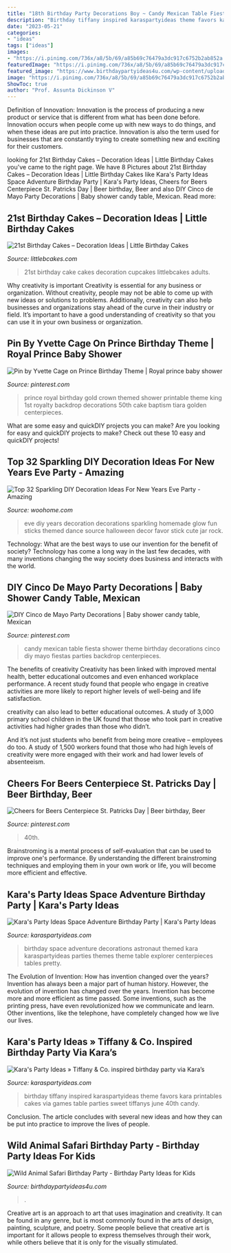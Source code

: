 ```yaml
---
title: "18th Birthday Party Decorations Boy ~ Candy Mexican Table Fiesta Shower Theme Birthday Decorations Cinco Diy Mayo Fiestas Parties Backdrop Centerpieces"
description: "Birthday tiffany inspired karaspartyideas theme favors kara printables cakes via games table parties sweet tiffanys june 40th candy"
date: "2023-05-21"
categories:
- "ideas"
tags: ["ideas"]
images:
- "https://i.pinimg.com/736x/a8/5b/69/a85b69c76479a3dc917c6752b2ab852a.jpg"
featuredImage: "https://i.pinimg.com/736x/a8/5b/69/a85b69c76479a3dc917c6752b2ab852a.jpg"
featured_image: "https://www.birthdaypartyideas4u.com/wp-content/uploads/2017/02/Wild-Animal-Safari-Birthday-Party-Cake-600x900.jpg"
image: "https://i.pinimg.com/736x/a8/5b/69/a85b69c76479a3dc917c6752b2ab852a.jpg"
ShowToc: true
author: "Prof. Assunta Dickinson V"
---
```



Definition of Innovation:
Innovation is the process of producing a new product or service that is different from what has been done before. Innovation occurs when people come up with new ways to do things, and when these ideas are put into practice. Innovation is also the term used for businesses that are constantly trying to create something new and exciting for their customers.

	

		
looking for 21st Birthday Cakes – Decoration Ideas | Little Birthday Cakes you've came to the right page. We have 8 Pictures about 21st Birthday Cakes – Decoration Ideas | Little Birthday Cakes like Kara&#039;s Party Ideas Space Adventure Birthday Party | Kara&#039;s Party Ideas, Cheers for Beers Centerpiece St. Patricks Day | Beer birthday, Beer and also DIY Cinco de Mayo Party Decorations | Baby shower candy table, Mexican. Read more:
		
    
## 21st Birthday Cakes – Decoration Ideas | Little Birthday Cakes

<img loading=lazy src="http://www.littlebcakes.com/wp-content/uploads/2014/02/21st-Birthday-Cake-Images.jpg" onerror="this.onerror=null;this.src='https://tse4.mm.bing.net/th?id=OIP.-AMWZX2gyPz_UG0hgZ_LWwHaJ4&amp;pid=15.1';" alt="21st Birthday Cakes – Decoration Ideas | Little Birthday Cakes">

_Source: littlebcakes.com_

>21st birthday cake cakes decoration cupcakes littlebcakes adults. 

	

Why creativity is important
Creativity is essential for any business or organization. Without creativity, people may not be able to come up with new ideas or solutions to problems. Additionally, creativity can also help businesses and organizations stay ahead of the curve in their industry or field. It’s important to have a good understanding of creativity so that you can use it in your own business or organization.

    
## Pin By Yvette Cage On Prince Birthday Theme | Royal Prince Baby Shower

<img loading=lazy src="https://i.pinimg.com/736x/a8/5b/69/a85b69c76479a3dc917c6752b2ab852a.jpg" onerror="this.onerror=null;this.src='https://tse2.mm.bing.net/th?id=OIP._ONJw-Y65HdfbLBxJRiTBQHaJ4&amp;pid=15.1';" alt="Pin by Yvette Cage on Prince Birthday Theme | Royal prince baby shower">

_Source: pinterest.com_

>prince royal birthday gold crown themed shower printable theme king 1st royalty backdrop decorations 50th cake baptism tiara golden centerpieces. 

	

What are some easy and quickDIY projects you can make?
Are you looking for easy and quickDIY projects to make? Check out these 10 easy and quickDIY projects!

    
## Top 32 Sparkling DIY Decoration Ideas For New Years Eve Party - Amazing

<img loading=lazy src="http://www.woohome.com/wp-content/uploads/2013/12/diy-new-year-eve-decorations-20.jpg" onerror="this.onerror=null;this.src='https://tse4.mm.bing.net/th?id=OIP.o9Nc2ChZElrNrT0siW87FQHaLE&amp;pid=15.1';" alt="Top 32 Sparkling DIY Decoration Ideas For New Years Eve Party - Amazing">

_Source: woohome.com_

>eve diy years decoration decorations sparkling homemade glow fun sticks themed dance source halloween decor favor stick cute jar rock. 

	

Technology: What are the best ways to use our invention for the benefit of society?
Technology has come a long way in the last few decades, with many inventions changing the way society does business and interacts with the world.

    
## DIY Cinco De Mayo Party Decorations | Baby Shower Candy Table, Mexican

<img loading=lazy src="https://i.pinimg.com/736x/91/b7/0b/91b70b0b6c767694395b3246585477e5.jpg" onerror="this.onerror=null;this.src='https://tse3.mm.bing.net/th?id=OIP.LnK681lUr7QnKoBcCidL_wHaNK&amp;pid=15.1';" alt="DIY Cinco de Mayo Party Decorations | Baby shower candy table, Mexican">

_Source: pinterest.com_

>candy mexican table fiesta shower theme birthday decorations cinco diy mayo fiestas parties backdrop centerpieces. 

	

The benefits of creativity
Creativity has been linked with improved mental health, better educational outcomes and even enhanced workplace performance.
A recent study found that people who engage in creative activities are more likely to report higher levels of well-being and life satisfaction.

 creativity can also lead to better educational outcomes. A study of 3,000 primary school children in the UK found that those who took part in creative activities had higher grades than those who didn’t.

And it’s not just students who benefit from being more creative – employees do too. A study of 1,500 workers found that those who had high levels of creativity were more engaged with their work and had lower levels of absenteeism.

    
## Cheers For Beers Centerpiece St. Patricks Day | Beer Birthday, Beer

<img loading=lazy src="https://i.pinimg.com/736x/f3/4c/67/f34c67bd15ac248911ef7a91b2b760f3.jpg" onerror="this.onerror=null;this.src='https://tse2.mm.bing.net/th?id=OIP.D75buEjYsxsY0UnwUUa59wHaJ3&amp;pid=15.1';" alt="Cheers for Beers Centerpiece St. Patricks Day | Beer birthday, Beer">

_Source: pinterest.com_

>40th. 

	

Brainstroming is a mental process of self-evaluation that can be used to improve one's performance. By understanding the different brainstroming techniques and employing them in your own work or life, you will become more efficient and effective.

    
## Kara&#039;s Party Ideas Space Adventure Birthday Party | Kara&#039;s Party Ideas

<img loading=lazy src="https://karaspartyideas.com/wp-content/uploads/2019/06/Space-Adventure-Birthday-Party-via-Karas-Party-Ideas-KarasPartyIdeas.com11.jpeg" onerror="this.onerror=null;this.src='https://tse3.mm.bing.net/th?id=OIP.81diPbMpXC1yTorjpW0ZTwHaLH&amp;pid=15.1';" alt="Kara&#039;s Party Ideas Space Adventure Birthday Party | Kara&#039;s Party Ideas">

_Source: karaspartyideas.com_

>birthday space adventure decorations astronaut themed kara karaspartyideas parties themes theme table explorer centerpieces tables pretty. 

	

The Evolution of Invention: How has invention changed over the years?
Invention has always been a major part of human history. However, the evolution of invention has changed over the years. Invention has become more and more efficient as time passed. Some inventions, such as the printing press, have even revolutionized how we communicate and learn. Other inventions, like the telephone, have completely changed how we live our lives.

    
## Kara&#039;s Party Ideas » Tiffany &amp; Co. Inspired Birthday Party Via Kara’s

<img loading=lazy src="http://karaspartyideas.com/wp-content/uploads/2014/06/tiffanyandco18.jpg" onerror="this.onerror=null;this.src='https://tse1.mm.bing.net/th?id=OIP.pHB5ragEKCjXoOQ2WRZrAgHaLH&amp;pid=15.1';" alt="Kara&#039;s Party Ideas » Tiffany &amp; Co. inspired birthday party via Kara’s">

_Source: karaspartyideas.com_

>birthday tiffany inspired karaspartyideas theme favors kara printables cakes via games table parties sweet tiffanys june 40th candy. 

	

Conclusion.
The article concludes with several new ideas and how they can be put into practice to improve the lives of people.

    
## Wild Animal Safari Birthday Party - Birthday Party Ideas For Kids

<img loading=lazy src="https://www.birthdaypartyideas4u.com/wp-content/uploads/2017/02/Wild-Animal-Safari-Birthday-Party-Cake-600x900.jpg" onerror="this.onerror=null;this.src='https://tse4.mm.bing.net/th?id=OIP.H5M1bjP7OwwnzKgM9AzQkQHaLH&amp;pid=15.1';" alt="Wild Animal Safari Birthday Party - Birthday Party Ideas for Kids">

_Source: birthdaypartyideas4u.com_

>. 

	

Creative art is an approach to art that uses imagination and creativity. It can be found in any genre, but is most commonly found in the arts of design, painting, sculpture, and poetry. Some people believe that creative art is important for it allows people to express themselves through their work, while others believe that it is only for the visually stimulated.

